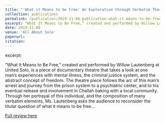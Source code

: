 ```yaml
---
title: "'What it Means to be Free' An Exploration through Verbatim Theatre"
collection: publications
permalink: /publication/2019-11-08-publication-what-it-means-to-be-free
excerpt: “What It Means to Be Free,” created and performed by Willow Lautenberg at United Solo, is a piece of documentary theatre that takes a look at one man’s experiences with mental illness, the criminal justice system, and the abstract concept of freedom."
date: 2019-11-08
venue: 'All About Solo'
paperurl: 
citation: 
---
```


excerpt: 

“What It Means to Be Free,” created and performed by Willow Lautenberg at United Solo, is a piece of documentary theatre that takes a look at one man’s experiences with mental illness, the criminal justice system, and the abstract concept of freedom. The theatre piece follows the arc of this man’s arrest and journey from the prison system to a psychiatric center, and to his eventual release and involvement in Challah baking with a local community. Through her portrayal of this individual, and the composition of many verbatim elements, Ms. Lautenberg asks the audience to reconsider the titular question of what it means to be free... 

[Full review here](https://allaboutsolo.com/what-it-means-to-be-free-an-exploration-through-verbatim-theatre/)